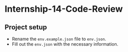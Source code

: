 # Internship-14-Code-Review

## Project setup

- Rename the `env.example.json` file to `env.json`.
- Fill out the `env.json` with the necessary information.